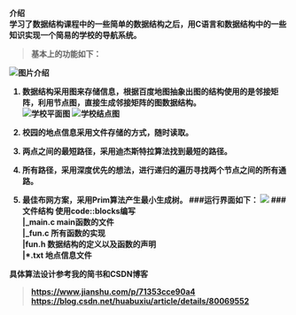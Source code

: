 <strong>介绍<br>
学习了数据结构课程中的一些简单的数据结构之后，用C语言和数据结构中的一些知识实现一个简易的学校的导航系统。
> 基本上的功能如下：

![图片介绍](https://upload-images.jianshu.io/upload_images/2560151-a6128c9fb49273aa.png?imageMogr2/auto-orient/strip%7CimageView2/2/w/1240)


1. 数据结构采用图来存储信息，根据百度地图抽象出图的结构使用的是邻接矩阵，利用节点图，直接生成邻接矩阵的图数据结构。<br>
![学校平面图](https://upload-images.jianshu.io/upload_images/2560151-5bb0f175a67a2057.png?imageMogr2/auto-orient/strip%7CimageView2/2/w/1240)
![学校结点图](https://upload-images.jianshu.io/upload_images/2560151-83041d3b6d9f0d91.png?imageMogr2/auto-orient/strip%7CimageView2/2/w/1240)

2. 校园的地点信息采用文件存储的方式，随时读取。
3. 两点之间的最短路径，采用迪杰斯特拉算法找到最短的路径。
4. 所有路径，采用深度优先的想法，进行递归的遍历寻找两个节点之间的所有通路。
5. 最佳布网方案，采用Prim算法产生最小生成树。
###运行界面如下：
![](https://upload-images.jianshu.io/upload_images/2560151-819a76552cc701b7.png?imageMogr2/auto-orient/strip%7CimageView2/2/w/1240)
###文件结构
使用code::blocks编写<br>
|_main.c  main函数的文件<br>
|_fun.c    所有函数的实现<br>
|__fun.h  数据结构的定义以及函数的声明<br>
|__*.txt   地点信息文件<br>

具体算法设计参考我的简书和CSDN博客<br>
> https://www.jianshu.com/p/71353cce90a4<br>
> https://blog.csdn.net/huabuxiu/article/details/80069552

